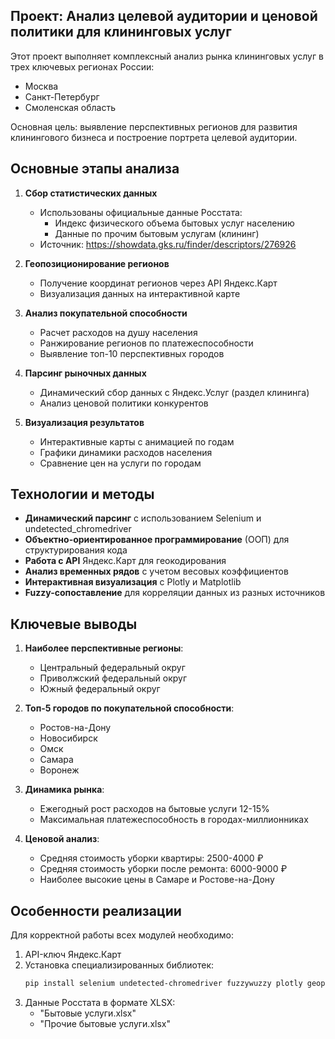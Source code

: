 ## Проект: Анализ целевой аудитории и ценовой политики для клининговых услуг

Этот проект выполняет комплексный анализ рынка клининговых услуг в трех ключевых регионах России:
- Москва
- Санкт-Петербург
- Смоленская область

Основная цель: выявление перспективных регионов для развития клинингового бизнеса и построение портрета целевой аудитории.

##  Основные этапы анализа

1. **Сбор статистических данных**
   - Использованы официальные данные Росстата:
     - Индекс физического объема бытовых услуг населению
     - Данные по прочим бытовым услугам (клининг)
   - Источник: https://showdata.gks.ru/finder/descriptors/276926

2. **Геопозиционирование регионов**
   - Получение координат регионов через API Яндекс.Карт
   - Визуализация данных на интерактивной карте

3. **Анализ покупательной способности**
   - Расчет расходов на душу населения
   - Ранжирование регионов по платежеспособности
   - Выявление топ-10 перспективных городов

4. **Парсинг рыночных данных**
   - Динамический сбор данных с Яндекс.Услуг (раздел клининга)
   - Анализ ценовой политики конкурентов

5. **Визуализация результатов**
   - Интерактивные карты с анимацией по годам
   - Графики динамики расходов населения
   - Сравнение цен на услуги по городам

##  Технологии и методы

- **Динамический парсинг** с использованием Selenium и undetected_chromedriver
- **Объектно-ориентированное программирование** (ООП) для структурирования кода
- **Работа с API** Яндекс.Карт для геокодирования
- **Анализ временных рядов** с учетом весовых коэффициентов
- **Интерактивная визуализация** с Plotly и Matplotlib
- **Fuzzy-сопоставление** для корреляции данных из разных источников

##  Ключевые выводы

1. **Наиболее перспективные регионы**:
   - Центральный федеральный округ
   - Приволжский федеральный округ
   - Южный федеральный округ

2. **Топ-5 городов по покупательной способности**:
   - Ростов-на-Дону
   - Новосибирск
   - Омск
   - Самара
   - Воронеж

3. **Динамика рынка**:
   - Ежегодный рост расходов на бытовые услуги 12-15%
   - Максимальная платежеспособность в городах-миллионниках

4. **Ценовой анализ**:
   - Средняя стоимость уборки квартиры: 2500-4000 ₽
   - Средняя стоимость уборки после ремонта: 6000-9000 ₽
   - Наиболее высокие цены в Самаре и Ростове-на-Дону


##  Особенности реализации

Для корректной работы всех модулей необходимо:
1. API-ключ Яндекс.Карт
2. Установка специализированных библиотек:
   ```bash
   pip install selenium undetected-chromedriver fuzzywuzzy plotly geopandas
   ```
3. Данные Росстата в формате XLSX:
   - "Бытовые услуги.xlsx"
   - "Прочие бытовые услуги.xlsx"

